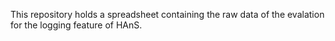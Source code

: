 This repository holds a spreadsheet containing the raw data of the evalation for the logging feature of HAnS.

